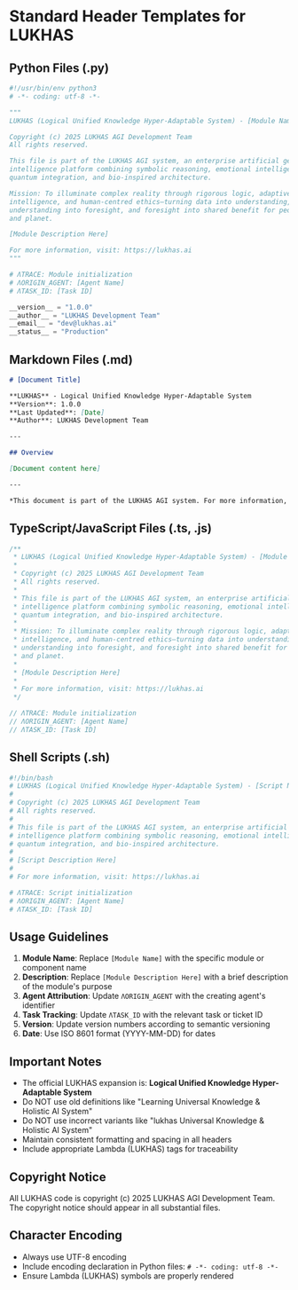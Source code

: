 # Standard Header Templates for LUKHAS

## Python Files (.py)

```python
#!/usr/bin/env python3
# -*- coding: utf-8 -*-

"""
LUKHAS (Logical Unified Knowledge Hyper-Adaptable System) - [Module Name]

Copyright (c) 2025 LUKHAS AGI Development Team
All rights reserved.

This file is part of the LUKHAS AGI system, an enterprise artificial general 
intelligence platform combining symbolic reasoning, emotional intelligence, 
quantum integration, and bio-inspired architecture.

Mission: To illuminate complex reality through rigorous logic, adaptive 
intelligence, and human-centred ethics—turning data into understanding, 
understanding into foresight, and foresight into shared benefit for people 
and planet.

[Module Description Here]

For more information, visit: https://lukhas.ai
"""

# ΛTRACE: Module initialization
# ΛORIGIN_AGENT: [Agent Name]
# ΛTASK_ID: [Task ID]

__version__ = "1.0.0"
__author__ = "LUKHAS Development Team"
__email__ = "dev@lukhas.ai"
__status__ = "Production"
```

## Markdown Files (.md)

```markdown
# [Document Title]

**LUKHAS** - Logical Unified Knowledge Hyper-Adaptable System  
**Version**: 1.0.0  
**Last Updated**: [Date]  
**Author**: LUKHAS Development Team

---

## Overview

[Document content here]

---

*This document is part of the LUKHAS AGI system. For more information, visit https://lukhas.ai*
```

## TypeScript/JavaScript Files (.ts, .js)

```typescript
/**
 * LUKHAS (Logical Unified Knowledge Hyper-Adaptable System) - [Module Name]
 * 
 * Copyright (c) 2025 LUKHAS AGI Development Team
 * All rights reserved.
 * 
 * This file is part of the LUKHAS AGI system, an enterprise artificial general 
 * intelligence platform combining symbolic reasoning, emotional intelligence, 
 * quantum integration, and bio-inspired architecture.
 * 
 * Mission: To illuminate complex reality through rigorous logic, adaptive 
 * intelligence, and human-centred ethics—turning data into understanding, 
 * understanding into foresight, and foresight into shared benefit for people 
 * and planet.
 * 
 * [Module Description Here]
 * 
 * For more information, visit: https://lukhas.ai
 */

// ΛTRACE: Module initialization
// ΛORIGIN_AGENT: [Agent Name]
// ΛTASK_ID: [Task ID]
```

## Shell Scripts (.sh)

```bash
#!/bin/bash
# LUKHAS (Logical Unified Knowledge Hyper-Adaptable System) - [Script Name]
# 
# Copyright (c) 2025 LUKHAS AGI Development Team
# All rights reserved.
# 
# This file is part of the LUKHAS AGI system, an enterprise artificial general 
# intelligence platform combining symbolic reasoning, emotional intelligence, 
# quantum integration, and bio-inspired architecture.
# 
# [Script Description Here]
# 
# For more information, visit: https://lukhas.ai

# ΛTRACE: Script initialization
# ΛORIGIN_AGENT: [Agent Name]
# ΛTASK_ID: [Task ID]
```

## Usage Guidelines

1. **Module Name**: Replace `[Module Name]` with the specific module or component name
2. **Description**: Replace `[Module Description Here]` with a brief description of the module's purpose
3. **Agent Attribution**: Update `ΛORIGIN_AGENT` with the creating agent's identifier
4. **Task Tracking**: Update `ΛTASK_ID` with the relevant task or ticket ID
5. **Version**: Update version numbers according to semantic versioning
6. **Date**: Use ISO 8601 format (YYYY-MM-DD) for dates

## Important Notes

- The official LUKHAS expansion is: **Logical Unified Knowledge Hyper-Adaptable System**
- Do NOT use old definitions like "Learning Universal Knowledge & Holistic AI System"
- Do NOT use incorrect variants like "lukhas Universal Knowledge & Holistic AI System"
- Maintain consistent formatting and spacing in all headers
- Include appropriate Lambda (LUKHAS) tags for traceability

## Copyright Notice

All LUKHAS code is copyright (c) 2025 LUKHAS AGI Development Team. The copyright notice should appear in all substantial files.

## Character Encoding

- Always use UTF-8 encoding
- Include encoding declaration in Python files: `# -*- coding: utf-8 -*-`
- Ensure Lambda (LUKHAS) symbols are properly rendered